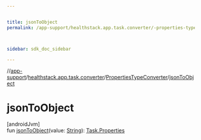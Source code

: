 ```yaml
---


title: jsonToObject
permalink: /app-support/healthstack.app.task.converter/-properties-type-converter/json-to-object.html



sidebar: sdk_doc_sidebar

---
```



//[app-support](/app-support.html)/[healthstack.app.task.converter](../index.html)/[PropertiesTypeConverter](index.html)/[jsonToObject](json-to-object.html)



# jsonToObject



[androidJvm]\
fun [jsonToObject](json-to-object.html)(value: [String](https://kotlinlang.org/api/latest/jvm/stdlib/kotlin/-string/index.html)): [Task.Properties](../../healthstack.app.task.entity/-task/-properties/index.html)







